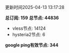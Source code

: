更新时间2025-04-13 13:17:28

**总订阅: 159**
**总节点: 44836**
- vless节点: 14124
- hysteria2节点: 6

**google ping有效节点: 344**
